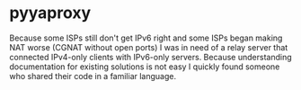 # pyyaproxy
Because some ISPs still don't get IPv6 right and some ISPs began making NAT worse (CGNAT without open ports) I was in need of a relay server that connected IPv4-only clients with IPv6-only servers. Because understanding documentation for existing solutions is not easy I quickly found someone who shared their code in a familiar language.
